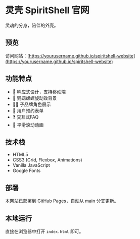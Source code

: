 # 灵壳 SpiritShell 官网

灵魂的分身，陪伴的外壳。

## 预览

访问网站：[https://yourusername.github.io/spiritshell-website](https://yourusername.github.io/spiritshell-website)

## 功能特点

- 🌊 响应式设计，支持移动端
- 🐚 鹦鹉螺螺旋动效背景
- 🐻🐱 子品牌角色展示
- 📝 用户预约表单
- ❓ 交互式FAQ
- 💫 平滑滚动动画

## 技术栈

- HTML5
- CSS3 (Grid, Flexbox, Animations)
- Vanilla JavaScript
- Google Fonts

## 部署

本网站已部署到 GitHub Pages，自动从 main 分支更新。

## 本地运行

直接在浏览器中打开 `index.html` 即可。